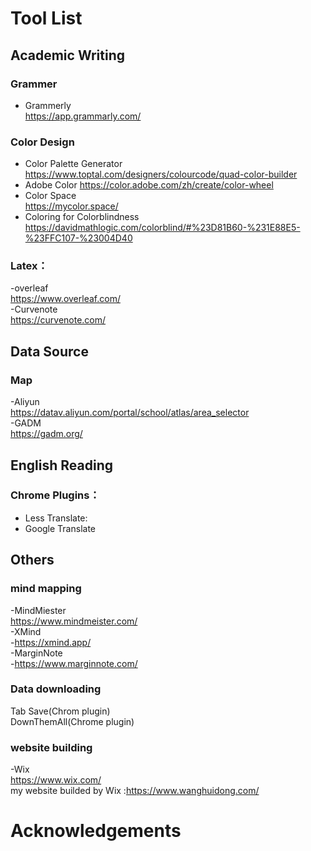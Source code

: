 # Tool List

## Academic Writing
### Grammer
- Grammerly  
  <https://app.grammarly.com/>

### Color Design
- Color Palette Generator
  <https://www.toptal.com/designers/colourcode/quad-color-builder>  
- Adobe Color 
  <https://color.adobe.com/zh/create/color-wheel>  
- Color Space  
  <https://mycolor.space/>
- Coloring for Colorblindness
  <https://davidmathlogic.com/colorblind/#%23D81B60-%231E88E5-%23FFC107-%23004D40>
  
### Latex：
-overleaf  
 <https://www.overleaf.com/>   
-Curvenote  
<https://curvenote.com/>  

## Data Source
### Map
-Aliyun   
<https://datav.aliyun.com/portal/school/atlas/area_selector>  
-GADM  
<https://gadm.org/>  

## English Reading
### Chrome Plugins：
- Less Translate:
- Google Translate  

## Others
### mind mapping
-MindMiester  
<https://www.mindmeister.com/>   
-XMind  
-<https://xmind.app/>  
-MarginNote  
-<https://www.marginnote.com/>  

### Data downloading
Tab Save(Chrom plugin)   
DownThemAll(Chrome plugin)   

### website building
-Wix   
<https://www.wix.com/>  
 my website builded by Wix :<https://www.wanghuidong.com/>  

# Acknowledgements
